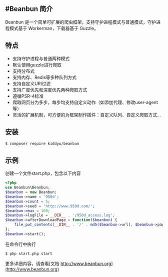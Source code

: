 #Beanbun
简介
----
Beanbun 是一个简单可扩展的爬虫框架，支持守护进程模式与普通模式，守护进程模式基于 Workerman，下载器基于 Guzzle。

特点
----
- 支持守护进程与普通两种模式
- 默认使用guzzle进行爬取
- 支持分布式
- 支持内存、Redis等多种队列方式
- 支持自定义URI过滤
- 支持广度优先和深度优先两种爬取方式
- 遵循PSR-4标准
- 爬取网页分为多步，每步均支持自定义动作（如添加代理、修改user-agent等）
- 灵活的扩展机制，可方便的为框架制作插件：自定义队列、自定义爬取方式...

安装
----
```
$ composer require kiddyu/beanbun
```

示例
----
创建一个文件start.php，包含以下内容
``` php
<?php
use Beanbun\Beanbun;
$beanbun = new Beanbun;
$beanbun->name = '950d';
$beanbun->count = 5;
$beanbun->seed = 'http://www.950d.com/';
$beanbun->max = 100;
$beanbun->logFile = __DIR__ . '/950d_access.log';
$beanbun->afterDownloadPage = function($beanbun) {
	file_put_contents(__DIR__ . '/' . md5($beanbun->url), $beanbun->page);
};
$beanbun->start();
```
在命令行中执行
```
$ php start.php start
```

更多详细内容，请查看[文档 http://www.beanbun.org](http://www.beanbun.org)


